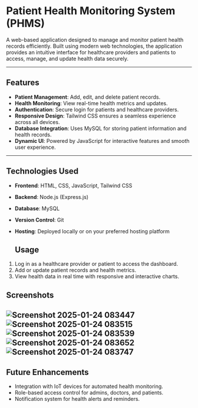# Patient Health Monitoring System (PHMS)

A web-based application designed to manage and monitor patient health records efficiently. Built using modern web technologies, the application provides an intuitive interface for healthcare providers and patients to access, manage, and update health data securely.

---

## Features
- **Patient Management**: Add, edit, and delete patient records.
- **Health Monitoring**: View real-time health metrics and updates.
- **Authentication**: Secure login for patients and healthcare providers.
- **Responsive Design**: Tailwind CSS ensures a seamless experience across all devices.
- **Database Integration**: Uses MySQL for storing patient information and health records.
- **Dynamic UI**: Powered by JavaScript for interactive features and smooth user experience.

---

## Technologies Used
- **Frontend**: HTML, CSS, JavaScript, Tailwind CSS  
- **Backend**: Node.js (Express.js)  
- **Database**: MySQL  
- **Version Control**: Git  
- **Hosting**: Deployed locally or on your preferred hosting platform

  ## Usage
1. Log in as a healthcare provider or patient to access the dashboard.
2. Add or update patient records and health metrics.
3. View health data in real time with responsive and interactive charts.

## Screenshots
![Screenshot 2025-01-24 083447](https://github.com/user-attachments/assets/e6bcc4f7-825d-4354-afb4-dd61863dbac4)
![Screenshot 2025-01-24 083515](https://github.com/user-attachments/assets/9db58dc6-37d1-461f-95a4-ca8343674b97)
![Screenshot 2025-01-24 083539](https://github.com/user-attachments/assets/e4ccfc3e-4568-4593-9a26-243d7f77007c)
![Screenshot 2025-01-24 083652](https://github.com/user-attachments/assets/629d742c-b9f2-4ed0-a121-13d2f7a89884)
![Screenshot 2025-01-24 083747](https://github.com/user-attachments/assets/4ad645d6-33d7-48cf-b1ed-205c6781007c)
---

## Future Enhancements
- Integration with IoT devices for automated health monitoring.
- Role-based access control for admins, doctors, and patients.
- Notification system for health alerts and reminders.
